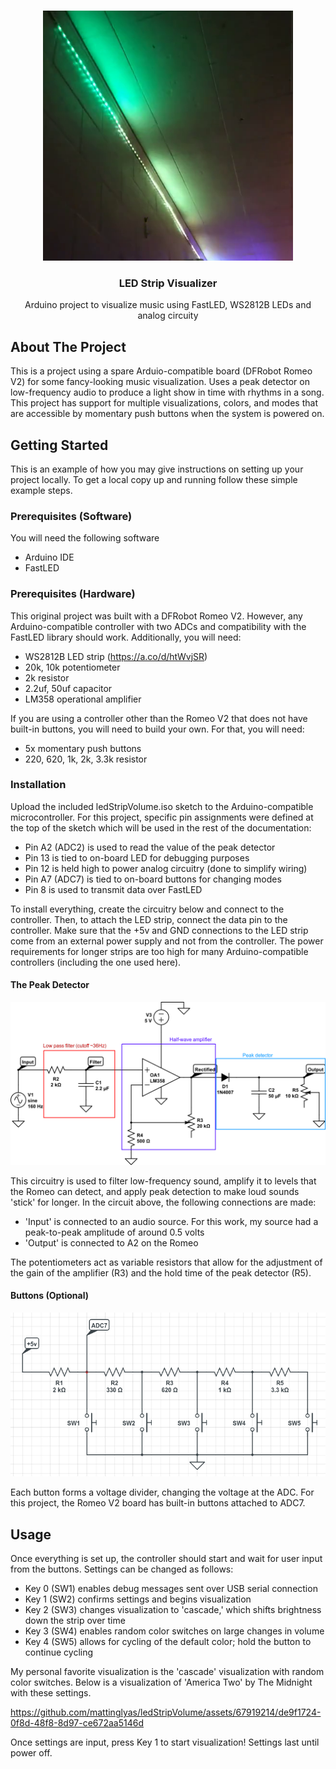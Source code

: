 <!-- Improved compatibility of back to top link: See: https://github.com/othneildrew/Best-README-Template/pull/73 -->
<a name="readme-top"></a>
<!--
*** Thanks for checking out the Best-README-Template. If you have a suggestion
*** that would make this better, please fork the repo and create a pull request
*** or simply open an issue with the tag "enhancement".
*** Don't forget to give the project a star!
*** Thanks again! Now go create something AMAZING! :D
-->

<!-- PROJECT LOGO -->
<br />
<div align="center">
    <img src="lights.png" alt="Logo" width="400" height="400">

  <h3 align="center">LED Strip Visualizer</h3>

  <p align="center">
    Arduino project to visualize music using FastLED, WS2812B LEDs and analog circuity
  </p>
</div>

<!-- ABOUT THE PROJECT -->
## About The Project

This is a project using a spare Arduio-compatible board (DFRobot Romeo V2) for some fancy-looking music visualization. Uses a peak detector on low-frequency audio to produce a light show in time with rhythms in a song. This project has support for multiple visualizations, colors, and modes that are accessible by momentary push buttons when the system is powered on.

<!-- GETTING STARTED -->
## Getting Started

This is an example of how you may give instructions on setting up your project locally.
To get a local copy up and running follow these simple example steps.

### Prerequisites (Software)

You will need the following software
- Arduino IDE 
- FastLED

### Prerequisites (Hardware)

This original project was built with a DFRobot Romeo V2. However, any Arduino-compatible controller with two ADCs and compatibility with the FastLED library should work. Additionally, you will need:

- WS2812B LED strip (https://a.co/d/htWvjSR)
- 20k, 10k potentiometer
- 2k resistor
- 2.2uf, 50uf capacitor
- LM358 operational amplifier

If you are using a controller other than the Romeo V2 that does not have built-in buttons, you will need to build your own. For that, you will need:

- 5x momentary push buttons
- 220, 620, 1k, 2k, 3.3k resistor

### Installation

Upload the included ledStripVolume.iso sketch to the Arduino-compatible microcontroller. For this project, specific pin assignments were defined at the top of the sketch which will be used in the rest of the documentation:

- Pin A2 (ADC2) is used to read the value of the peak detector
- Pin 13 is tied to on-board LED for debugging purposes
- Pin 12 is held high to power analog circuitry (done to simplify wiring)
- Pin A7 (ADC7) is tied to on-board buttons for changing modes
- Pin 8 is used to transmit data over FastLED

To install everything, create the circuitry below and connect to the controller. Then, to attach the LED strip, connect the data pin to the controller. Make sure that the +5v and GND connections to the LED strip come from an external power supply and not from the controller. The power requirements for longer strips are too high for many Arduino-compatible controllers (including the one used here).

#### The Peak Detector

<img src="peakdetector.png">

This circuitry is used to filter low-frequency sound, amplify it to levels that the Romeo can detect, and apply peak detection to make loud sounds 'stick' for longer. In the circuit above, the following connections are made:

- 'Input' is connected to an audio source. For this work, my source had a peak-to-peak amplitude of around 0.5 volts
- 'Output' is connected to A2 on the Romeo

The potentiometers act as variable resistors that allow for the adjustment of the gain of the amplifier (R3) and the hold time of the peak detector (R5). 

#### Buttons (Optional)

<img src="buttons.png">

Each button forms a voltage divider, changing the voltage at the ADC. For this project, the Romeo V2 board has built-in buttons attached to ADC7.

<!-- USAGE EXAMPLES -->
## Usage

Once everything is set up, the controller should start and wait for user input from the buttons. Settings can be changed as follows:

* Key 0 (SW1) enables debug messages sent over USB serial connection
* Key 1 (SW2) confirms settings and begins visualization
* Key 2 (SW3) changes visualization to 'cascade,' which shifts brightness down the strip over time
* Key 3 (SW4) enables random color switches on large changes in volume
* Key 4 (SW5) allows for cycling of the default color; hold the button to continue cycling

My personal favorite visualization is the 'cascade' visualization with random color switches. Below is a visualization of 'America Two' by The Midnight with these settings.

https://github.com/mattinglyas/ledStripVolume/assets/67919214/de9f1724-0f8d-48f8-8d97-ce672aa5146d

Once settings are input, press Key 1 to start visualization! Settings last until power off.
